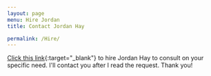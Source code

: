 ```yaml
---
layout: page
menu: Hire Jordan
title: Contact Jordan Hay

permalink: /Hire/
---
```

[Click this link](https://docs.google.com/forms/d/1pTjvlHUEztOrKQ8V1snDeo75ILHFY70zGNh2Xi50OBw){:target="_blank"} to hire Jordan Hay to consult on your specific need. I'll contact you after I read the request. Thank you!